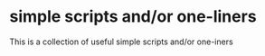# simple scripts and/or one-liners

This is a collection of useful simple scripts and/or one-iners


